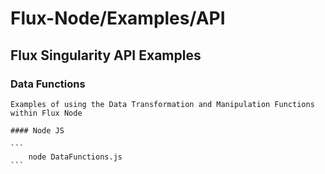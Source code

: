 Flux-Node/Examples/API
=========

Flux Singularity API Examples
---------

### Data Functions

	Examples of using the Data Transformation and Manipulation Functions within Flux Node
	
	#### Node JS
	
	```
		node DataFunctions.js
	```
